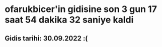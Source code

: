 # ofarukbicer'in gidisine son 3 gun 17 saat 54 dakika 32 saniye kaldi

## Gidis tarihi: 30.09.2022 :(